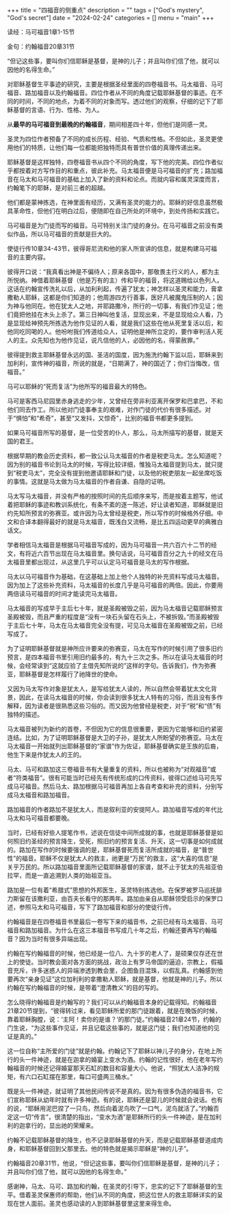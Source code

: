 +++
title = "四福音的侧重点"
description = ""
tags = ["God's mystery", "God's secret"]
date = "2024-02-24"
categories = []
menu = "main"
+++




读经：马可福音1章1-15节  

金句：约翰福音20章31节  

“但记这些事，要叫你们信耶稣是基督，是神的儿子；并且叫你们信了他，就可以因他的名得生命。”

对耶稣基督生平事迹的研究，主要是根据圣经里面的四卷福音书。马太福音、马可福音、路加福音以及约翰福音。四位作者从不同的角度记载耶稣基督的事迹。在不同的时间，不同的地点，为着不同的对象而写。透过他们的观察，仔细的记下了耶稣基督的言语、行为、性格、为人。

从<b>最早的马可福音到最晚的约翰福音</b>，期间相差四十年，但他们是同感一灵。

圣灵为四位作者预备了不同的成长历程、经验、气质和性格。不但如此，圣灵更使用他们的特质，让他们每一位都能把独特而具有普世价值的真理传递出来。

耶稣基督是这样独特，四卷福音书从四个不同的角度，写下他的完美。四位作者似乎都按着对方写作目的和重点，彼此补充。马太福音便是马可福音的扩充；路加福音在马太和马可福音的基础上加入了新的资料和论点。而就内容和属灵深度而言，约翰笔下的耶稣，是对前三者的超越。

他们都是蒙神拣选，在神里面有经历，又满有圣灵的能力的。耶稣的好信息虽然极具革命性，但他们在明白过后，便随即在自己所处的环境中，到处传扬和实践它。

马可福音是为门徒而写的福音。马可特别关注门徒的身分。在马可福音之前没有类似作品，所以马可福音的贡献是巨大的。

使徒行传10章34-43节，彼得哥尼流和他的家人所宣讲的信息，就是构建马可福音的主要内容。

彼得开口说：“我真看出神是不偏待人；原来各国中，那敬畏主行义的人，都为主所悦纳。神借着耶稣基督（他是万有的主）传和平的福音，将这道赐给以色列人。这话在约翰宣传洗礼以后，从加利利起，传遍了犹太；神怎样以圣灵和能力，膏拿撒勒人耶稣，这都是你们知道的；他周游四方行善事，医好凡被魔鬼压制的人；因为神与他同在。他在犹太人之地，并耶路撒冷，所行的一切事，有我们作见证；他们竟把他挂在木头上杀了。第三日神叫他复活，显现出来，不是显现给众人看，乃是显现给神预先所拣选为他作见证的人看，就是我们这些在他从死里复活以后，和他同吃同喝的人。他吩咐我们传道给众人，证明他是神所立定的，要作审判活人死人的主。众先知也为他作见证，说凡信他的人，必因他的名，得蒙赦罪。”

彼得提到救主耶稣基督永远的国、圣洁的国度，因为施洗约翰下监以后，耶稣来到加利利，宣传神的福音，所说的就是，“日期满了，神的国近了；你们当悔改，信福音。”

马可以耶稣的“死而复活”为他所写的福音最大的特色。

马可是客西马尼园里赤身逃走的少年，又曾经在旁非利亚离开保罗和巴拿巴，不和他们同去作工。所以他对门徒事奉主的艰难，对作门徒的代价有很多描述。对于“惧怕”和“希奇”，甚至“又发抖，又惊奇”，比别的福音书都更多提到。

如果马可福音所写的基督，是一位受苦的仆人，那么，马太所描写的基督，就是天国的君王。

根据早期的教会历史资料，都一致公认马太福音的作者是税吏马太。怎么知道呢？因为别的福音书论到马太的时候，写得比较详细，惟独马太福音提到马太，就只提到“税吏马太”，完全没有提到他邀请耶稣和门徒，以及他的税吏朋友一起坐席吃饭的事情。这就是马太做为马太福音的作者自谦、自隐的证明。

马太写马太福音，并没有严格的按照时间的先后顺序来写，而是按着主题写，他试着把耶稣的事迹和教训系统化，有条不紊的逐一陈述，好让读者知道，耶稣就是旧约先知所预言的弥赛亚。或许因为马太曾经是税吏，所以写作的时候格外仔细。中文和合译本翻得最好的就是马太福音，既浅白又流畅，是比五四运动更早的典雅白话文。

学者相信马太福音是根据马可福音写成的，因为马可福音一共六百六十二节的经文，有将近六百节出现在马太福音里。换句话说，马可福音百分之九十的经文在马太福音里都出现过，从这里几乎可以认定马可福音是马太的写作根据。

马太以马可福音作为基础，在这基础上加上他个人独特的补充资料写成马太福音。因为加上了这些补充资料，马太福音的长度几乎是马可福音的两倍。因此，你要用两倍读马可福音的时间才能读完马太福音。

马太福音的写成早于主后七十年，就是圣殿被毁之前，因为马太福音记载耶稣预言圣殿被毁，而且严重的程度是“没有一块石头留在石头上，不被拆毁。”而圣殿被毁于主后七十年，马太在马太福音完全没有提，可见马太福音在圣殿被毁之前，已经写成了。

为了证明耶稣基督就是神所应许要来的弥赛亚，马太在写作的时候引用了很多旧约预言，是四本福音书里引用旧约最多的，有九十三次之多。所以在读马太福音的时候，会经常读到“这就应验了主借先知所说的”这样的字句。告诉我们，作为弥赛亚，耶稣基督是怎样履行了祂降世的使命。

又因为马太写作对象是犹太人，是写给犹太人读的，所以自然会带着犹太文化背景，因此，在读马太福音的时候，你会读到很多犹太人特有的习俗，而且没有多作解释，因为读者是很熟悉这些习俗的。而又因为他曾经是税吏，对于“税”和“债”有独特的描述。

马太福音被列为新约的首卷，不但因为它的信息很重要，更因为它能够和旧约紧密连结。比如，为了证明耶稣基督是大卫的子孙，是犹太人所盼望的弥赛亚。马太在马太福音一开始就列出耶稣基督的“家谱”作为佐证，耶稣基督确实是王族的后裔，他生下来是作犹太人的王的。

马太、马可和路加这三卷福音书有大量重复的资料，所以也被称为“对观福音”或者“符类福音”。很有可能当时已经先有传统形成的口传资料，彼得口述给马可先写成马可福音。然后马太、路加根据马可福音再加上各自考查和补充的资料，分别写成马太福音和路加福音。

路加福音的作者路加不是犹太人，而是叙利亚的安提阿人。路加福音写成的年代比马太和马可福音都要晚。

当时，已经有好些人提笔作书，述说在信徒中间所成就的事，也就是耶稣基督是如何照旧约圣经的预言降生，受死，照旧约的预言复活、升天，这一切事是如何成就的。路加在写作的时候要强调的是，耶稣基督死而复活所成就的福音，是“普世性”的福音。耶稣不仅是犹太人的救主，祂更是“万民”的救主，这“大喜的信息”是关乎万民的。所以路加福音里面所记载耶稣基督的家谱，就不止于犹太的先祖亚伯拉罕，而是一直追溯到人类的始祖亚当。

路加是一位有着“希腊式”思想的外邦医生，圣灵特别拣选他。在保罗被罗马巡抚腓力斯留在该撒利亚，由百夫长看守的那两年。路加由亲自从耶稣领受启示的保罗口述，参照马太和马可福音，写下了路加福音和部分的使徒行传。

约翰福音是在四卷福音书里最后一卷写下来的福音书，之前已经有马太福音、马可福音和路加福音。为什么在这三本福音书写成几十年之后，约翰还要再写约翰福音？因为当时有很多异端出现。

约翰在写约翰福音的时候，他已经是一位八、九十岁的老人了，是硕果仅存还在世上的使徒。当时教会面对各方面的挑战，政治上有罗马帝国的逼迫，宗教上，假福音充斥，许多迷惑人的异端渗透到教会里，企图鱼目混珠，以假乱真。约翰感到他要再次“亲身见证”这位加利利的拿撒勒人耶稣，就是基督，他就是神的儿子。所以约翰在写约翰福音的时候，是带着“澄清教义”的目的写的。

怎么晓得约翰福音是约翰写的？我们可以从约翰福音本身的记载得知。约翰福音21章20节提到，“彼得转过来，看见耶稣所爱的那门徒跟着，就是在晚饭的时候，靠着耶稣胸膛，说：‘主阿！卖你的是谁？’的那门徒。”约翰福音21章24节，约翰的门生说，“为这些事作见证，并且记载这些事的，就是这门徒；我们也知道他的见证是真的。”

这一位自称“主所爱的门徒”就是约翰。约翰记下了耶稣以神儿子的身分，在地上所行的头一件神迹，就是在迦拿的婚宴上变水为酒。约翰的记性很好，他在老年写约翰福音的时候还记得婚宴那天石缸的数目和容量大小。他说，“照犹太人洁净的规矩，有六口石缸摆在那里，每口可盛两三桶水。”

既是头一件神迹，就证明了其他民间传说不是真的。因为有很多伪造的福音书，它们宣称耶稣从幼年时就有许多神迹。有的说，耶稣还是婴儿的时候就会说话。也有的说，“耶稣用泥巴捏了一只鸟，然后向着泥鸟吹了一口气，泥鸟就活了。”约翰否定这一切“传言”，很清楚的指出，“变水为酒”是耶稣所行的头一件神迹，是在加利利的迦拿行的，显出祂的荣耀来。

约翰不记载耶稣基督的降生，也不记录耶稣基督的升天，而是记载耶稣基督道成肉身，和耶稣基督回到父那里去。他的特色就是揭示耶稣是“神的儿子”。

约翰福音20章31节，他说，“但记这些事，要叫你们信耶稣是基督，是神的儿子；并且叫你们信了他，就可以因他的名得生命。”

感谢神，马太、马可、路加和约翰，在圣灵的引导下，忠实的记下了耶稣基督的生平。借着圣灵保惠师的帮助，他们从不同的角度，把这位世人的救主耶稣详实的呈现在世人面前。圣灵也感动读的人到耶稣基督里这里来得生命。


